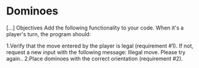 # Dominoes
[...]
Objectives
Add the following functionality to your code. When it's a player's turn, the program should:

1.Verify that the move entered by the player is legal (requirement #1).
If not, request a new input with the following message: Illegal move. Please try again..
2.Place dominoes with the correct orientation (requirement #2).
